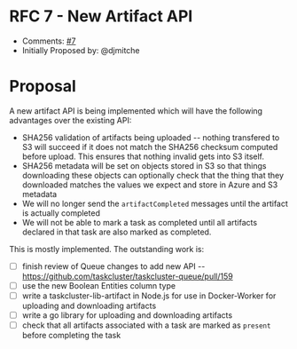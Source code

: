 # RFC 7 - New Artifact API
* Comments: [#7](https://github.com/taskcluster/taskcluster-rfcs/pull/7)
* Initially Proposed by: @djmitche

# Proposal
A new artifact API is being implemented which will have the following advantages over the existing API:

- SHA256 validation of artifacts being uploaded -- nothing transfered to S3 will succeed if it does not match the SHA256 checksum computed before upload.  This ensures that nothing invalid gets into S3 itself.
- SHA256 metadata will be set on objects stored in S3 so that things downloading these objects can optionally check that the thing that they downloaded matches the values we expect and store in Azure and S3 metadata
- We will no longer send the `artifactCompleted` messages until the artifact is actually completed
- We will not be able to mark a task as completed until all artifacts declared in that task are also marked as completed.

This is mostly implemented.  The outstanding work is:
- [ ] finish review of Queue changes to add new API -- https://github.com/taskcluster/taskcluster-queue/pull/159
- [ ] use the new Boolean Entities column type
- [ ] write a taskcluster-lib-artifact in Node.js for use in Docker-Worker for uploading and downloading artifacts
- [ ] write a go library for uploading and downloading artifacts
- [ ] check that all artifacts associated with a task are marked as `present` before completing the task
